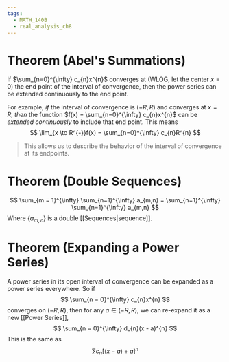 ```yaml
---
tags:
  - MATH_140B
  - real_analysis_ch8
---
```

# Theorem (Abel's Summations)
If $\sum_{n=0}^{\infty} c_{n}x^{n}$ converges at (WLOG, let the center $x = 0$) the end point of the interval of convergence, then the power series can be extended continuously to the end point. 

For example, *if* the interval of convergence is $(-R, R)$ and converges at $x = R$, *then* the function $f(x) = \sum_{n=0}^{\infty} c_{n}x^{n}$ can be *extended continuously* to include that end point. This means 
$$
\lim_{x \to R^{-}}f(x) = \sum_{n=0}^{\infty} c_{n}R^{n}
$$
> This allows us to describe the behavior of the interval of convergence at its endpoints. 

# Theorem (Double Sequences)
$$
\sum_{m = 1}^{\infty} \sum_{n=1}^{\infty} a_{m,n} = \sum_{n=1}^{\infty} \sum_{n=1}^{\infty} a_{m,n}
$$
Where $\{a_{m,n}\}$ is a double [[Sequences|sequence]]. 

# Theorem (Expanding a Power Series)
A power series in its open interval of convergence can be expanded as a power series everywhere. So if 
$$
\sum_{n = 0}^{\infty} c_{n}x^{n} 
$$
converges on $(-R, R)$, then for any $a \in (-R, R)$, we can re-expand it as a new [[Power Series]], 
$$
\sum_{n = 0}^{\infty} d_{n}(x - a)^{n}
$$
This is the same as 
$$
\sum c_{n}[(x - a) + a]^{n}
$$
